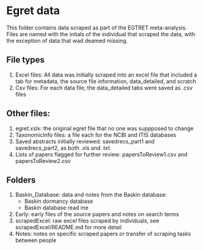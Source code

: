 # Egret data

This folder contains data scraped as part of the EGTRET meta-analysis. Files are named with the initals of the individual that scraped the data, with the exception of data that wad deamed missing.

## File types
1. Excel files: All data was initially scraped into an excel file that included a tab for metadata, the source file information, data_detailed, and scratch
2. Csv files: For each data file, the data_detailed tabs were saved as .csv files

## Other files:
1. egret.xslx: the original egret file that no one was suppposed to change
2. TaxonomicInfo files: a file each for the NCBI and ITIS databases
3. Saved abstracts initially reviewed: savedrecs_part1 and savedrecs_part2, as both .xls and .txt
4. Lists of papers flagged for further review: papersToReview1.csv and papersToReview2.csv

## Folders

1. Baskin_Database: data and notes from the Baskin database:
   - Baskin dormancy database
   - Baskin database read me
2. Early: early files of the source papers and notes on search terms
3. scrapedExcel: raw excel files scraped by individuals, see scrapedExcel/README.md for more detail
4. Notes: notes on specific scraped papers or transfer of scraping tasks between people
